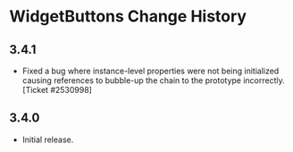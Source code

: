 WidgetButtons Change History
============================

3.4.1
-----

  * Fixed a bug where instance-level properties were not being initialized
    causing references to bubble-up the chain to the prototype incorrectly.
    [Ticket #2530998]

3.4.0
--------

  * Initial release.
